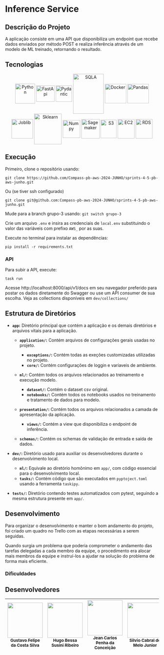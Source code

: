 # Inference Service

## Descrição do Projeto
A aplicação consiste em uma API que disponibiliza um endpoint que recebe dados enviados por método POST e realiza inferência através de um modelo de ML treinado, retornando o resultado.

## Tecnologias
<div align="center" style="display: inline_block;">
 <img align="center" alt="Python" height="65" width="65" src="https://devicon-website.vercel.app/api/python/original.svg"></img>
 <img align="center" alt="FastApi" height="53" width="60" src="https://devicon-website.vercel.app/api/fastapi/original.svg"></img>
 <img align="center" alt="Pydantic" height="53" width="53" src="https://docs.pydantic.dev/latest/logo-white.svg">
 <img align="center" alt="SQLA" height="130" width="100" src="https://devicon-website.vercel.app/api/sqlalchemy/plain.svg?color=%23C73A3A"></img>
 <img align="center" alt="Docker" height="63" width="70" src="https://devicon-website.vercel.app/api/docker/plain-wordmark.svg"></img>
 <img align="center" alt="Pandas" height="63" width="70" src="https://devicon-website.vercel.app/api/pandas/original.svg"></img>
 <img align="center" alt="Joblib" height="63" width="70" src="https://joblib.readthedocs.io/en/stable/_static/joblib_logo.svg"></img>
 <img align="center" alt="Sklearn" height="100" width="90" src="https://icon.icepanel.io/Technology/svg/scikit-learn.svg"></img>
 <img align="center" alt="Numpy" height="58" width="57" src="https://icon.icepanel.io/Technology/svg/NumPy.svg"></img>
 <img align="center" alt="Sagemaker" height="63" width="60" src="https://cloud-icons.onemodel.app/aws/Resource-Icons_01312023/Res_Machine-Learning/Res_48_Light/Res_Amazon-SageMaker_Model_48_Light.svg"></img>
 <img align="center" alt="S3" height="60" width="52" src="https://static-00.iconduck.com/assets.00/aws-s3-simple-storage-service-icon-423x512-sofvbo3x.png"></img>
 <img align="center" alt="EC2" height="63" width="55" src="https://www.svgrepo.com/show/448268/aws-ec2.svg"></img>
 <img align="center" alt="RDS" height="63" width="55" src="https://www.svgrepo.com/show/353458/aws-rds.svg"></img>
 
</div>

## Execução
Primeiro, clone o repositório usando:  
``` shell
git clone https://github.com/Compass-pb-aws-2024-JUNHO/sprints-4-5-pb-aws-junho.git

```
Ou (se tiver ssh configurado)  
``` shell
git clone git@github.com:Compass-pb-aws-2024-JUNHO/sprints-4-5-pb-aws-junho.git

```

Mude para a branch grupo-3 usando: `git switch grupo-3`

Crie um arquivo `.env` e insira as credenciais de `local.env` substituindo o valor das variáveis com prefixo `AWS_` por as suas.

Execute no terminal para instalar as dependências:
``` shell
pip install -r requirements.txt
```

### API
Para subir a API, execute:
``` shell
task run
```
Acesse http://localhost:8000/api/v1/docs em seu navegador preferido para postar os dados diretamente do Swagger ou use um API consumer de sua escolha. Veja as collections disponíveis em `dev/collections/`

## Estrutura de Diretórios

- **`app`:** Diretório principal que contém a aplicação e os demais diretórios e arquivos vitais para a aplicação.
    - **`application/`:** Contém arquivos de configurações gerais usadas no projeto.
        - **`exceptions/`:** Contém todas as exeções customizadas utilizadas no projeto.
        - **`core/`:** Contém configurações de loggin e varíaveis de ambiente.

    - **`ml/`:** Contém todos os arquivos relacionados ao treinamento e execução modelo. 
        - **`dataset/`:** Contém o dataset csv original.
        - **`notebooks/`:** Contém todos os notebooks usados no treinamento e tratamento de dados para modelo.

    - **`presentation/`:** Contém todos os arquivos relacionados a camada de apresentação da aplicação.
        - **`views/`:** Contém a view que disponibiliza o endpoint de inferência.

    - **`schemas/`:** Contém os schemas de validação de entrada e saída de dados.

- **`dev/`:** Diretório usado para auxiliar os desenvolvedores durante o desenvolvimento local.
    - **`ml/`:** Equivale ao diretório homônimo em `app/`, com código essencial para o desenvolvimento local.
    - **`tasks/`:** Contém código que são executados em `pyptoject.toml` usando a ferramenta `taskipy`.

- **`tests/`:** Diretório contendo testes automatizados com pytest, seguindo a mesma estrutura presente em `app/`.

## Desenvolvimento
Para organizar o desenvolvimento e manter o bom andamento do projeto, foi criado um quadro no Trello com as etapas necessárias a serem seguidas.

Quando surgia um problema que poderia comprometer o andamento das tarefas delegadas a cada membro da equipe, o procedimento era alocar mais membros da equipe e instruí-los a ajudar na solução do problema de forma mais eficiente.

### Dificuldades

## Desenvolvedores
| [<img loading="lazy" src="https://avatars.githubusercontent.com/u/97261564?v=4" width=115><br><sub>Gustavo Felipe da Costa Silva</sub>](https://github.com/gusttavofelipe) |  [<img loading="lazy" src="https://avatars.githubusercontent.com/u/130758430?v=4" width=115><br><sub>Hugo Bessa Susini Ribeiro</sub>](https://github.com/hsusini) |  [<img loading="lazy" src="https://avatars.githubusercontent.com/u/167718668?v=4" width=115><br><sub>Jean Carlos Penha da Conceição</sub>](https://github.com/JeanPTBR) |  [<img loading="lazy" src="https://avatars.githubusercontent.com/u/114765722?v=4" width=115><br><sub>Silvio Cabral de Melo Junior</sub>](https://github.com/SilvioCMJ)
| :---: | :---: | :---: | :---: |

